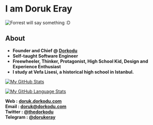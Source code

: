 # I am Doruk Eray

![Forrest will say something :D](forrest-will-say-something.gif)

## About

- **Founder and Chief @ [Dorkodu](https://github.com/dorkodu)**
- **Self-taught Software Engineer**
- **Freewheeler, Thinker, Protagonist, High School Kid, Design and Experience Enthusiast**
- **I study at Vefa Lisesi, a historical high school in Istanbul.**

[![My GitHub Stats](https://github-readme-stats.vercel.app/api/?username=dorukeray&count_private=true&theme=vue&showicons=true)]()

[![My GitHub Language Stats](https://github-readme-stats.vercel.app/api/top-langs/?username=dorukeray&langs_count=4&theme=vue)]()


**Web :** **[doruk.dorkodu.com](https://doruk.dorkodu.com)**<br>**Email : [doruk@dorkodu.com](mailto:doruk@dorkodu.com)**<br>**Twitter : [@thedorkodu](https://twitter.com/dorkodu)**<br>**Telegram : [@dorukeray](https://t.me/dorukeray)**
